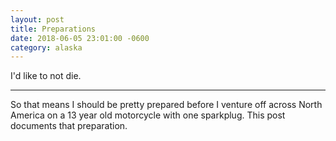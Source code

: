```yaml
---
layout: post
title: Preparations 
date: 2018-06-05 23:01:00 -0600
category: alaska
---
```


I'd like to not die.

---

So that means I should be pretty prepared before I venture off across North America on a 13 year old motorcycle with one sparkplug.  This post documents that preparation.

